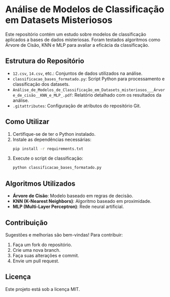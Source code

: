# Análise de Modelos de Classificação em Datasets Misteriosos

Este repositório contém um estudo sobre modelos de classificação aplicados a bases de dados misteriosas. Foram testados algoritmos como Árvore de Cisão, KNN e MLP para avaliar a eficácia da classificação.

## Estrutura do Repositório

- `12.csv`, `14.csv`, etc.: Conjuntos de dados utilizados na análise.
- `classificacao_bases_formatado.py`: Script Python para processamento e classificação dos datasets.
- `Análise_de_Modelos_de_Classificação_em_Datasets_misteriosos___Árvore_de_cisão__KNN_e_MLP_.pdf`: Relatório detalhado com os resultados da análise.
- `.gitattributes`: Configuração de atributos do repositório Git.

## Como Utilizar

1. Certifique-se de ter o Python instalado.
2. Instale as dependências necessárias:
   ```bash
   pip install -r requirements.txt
   ```
3. Execute o script de classificação:
   ```bash
   python classificacao_bases_formatado.py
   ```

## Algoritmos Utilizados

- **Árvore de Cisão**: Modelo baseado em regras de decisão.
- **KNN (K-Nearest Neighbors)**: Algoritmo baseado em proximidade.
- **MLP (Multi-Layer Perceptron)**: Rede neural artificial.

## Contribuição

Sugestões e melhorias são bem-vindas! Para contribuir:
1. Faça um fork do repositório.
2. Crie uma nova branch.
3. Faça suas alterações e commit.
4. Envie um pull request.

## Licença

Este projeto está sob a licença MIT.

